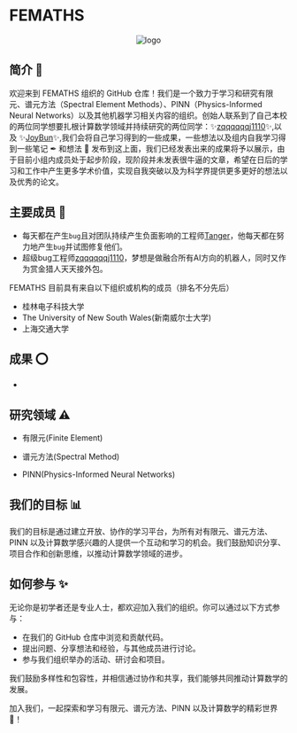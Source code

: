 # FEMATHS

<p align="center">
  <img src="https://github.com/FEMATHS/photo/blob/main/biglogo.JPG?raw=true" alt="logo">
</p>

## 简介 🎈

欢迎来到 FEMATHS 组织的 GitHub 仓库！我们是一个致力于学习和研究有限元、谱元方法（Spectral Element Methods）、PINN（Physics-Informed Neural Networks）以及其他机器学习相关内容的组织。创始人联系到了自己本校的两位同学想要扎根计算数学领域并持续研究的两位同学：✨[zqqqqqqj1110](https://github.com/zqqqqqqj1110)✨,以及 ✨[JoyBun](https://github.com/zqqqqqqj1110)✨,我们会将自己学习得到的一些成果，一些想法以及组内自我学习得到一些笔记 ✒ 和想法 🧠 发布到这上面，我们已经发表出来的成果将予以展示，由于目前小组内成员处于起步阶段，现阶段并未发表很牛逼的文章，希望在日后的学习和工作中产生更多学术价值，实现自我突破以及为科学界提供更多更好的想法以及优秀的论文。

## 主要成员 🌿

- 每天都在产生`bug`且对团队持续产生负面影响的工程师[Tanger](https://github.com/redhat123456)，他每天都在努力地产生`bug`并试图修复他们。
- 超级bug工程师[zqqqqqqj1110](https://github.com/zqqqqqqj1110)，梦想是做融合所有AI方向的机器人，同时又作为赏金猎人天天接外包。

FEMATHS 目前具有来自以下组织或机构的成员（排名不分先后）
- 桂林电子科技大学
- The University of New South Wales(新南威尔士大学)
- 上海交通大学

## 成果 ⭕

-

## 研究领域 ⚠

- 有限元(Finite Element)

- 谱元方法(Spectral Method)

- PINN(Physics-Informed Neural Networks)

## 我们的目标 📊

我们的目标是通过建立开放、协作的学习平台，为所有对有限元、谱元方法、PINN 以及计算数学感兴趣的人提供一个互动和学习的机会。我们鼓励知识分享、项目合作和创新思维，以推动计算数学领域的进步。

## 如何参与 ✨

无论你是初学者还是专业人士，都欢迎加入我们的组织。你可以通过以下方式参与：

- 在我们的 GitHub 仓库中浏览和贡献代码。
- 提出问题、分享想法和经验，与其他成员进行讨论。
- 参与我们组织举办的活动、研讨会和项目。

我们鼓励多样性和包容性，并相信通过协作和共享，我们能够共同推动计算数学的发展。

加入我们，一起探索和学习有限元、谱元方法、PINN 以及计算数学的精彩世界 🎃！
